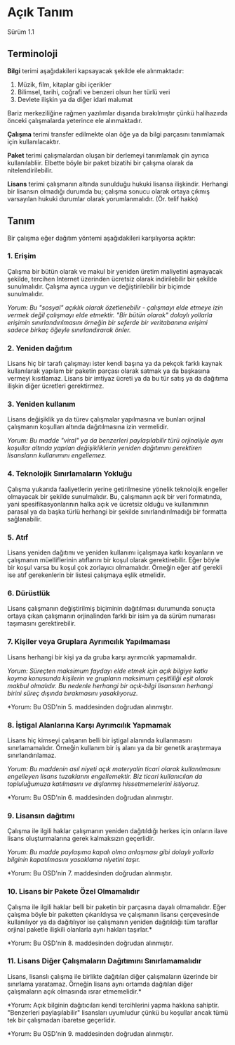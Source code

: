 # Açık Tanım
Sürüm 1.1

## Terminoloji

**Bilgi** terimi aşağıdakileri kapsayacak şekilde ele alınmaktadır:

  1. Müzik, film, kitaplar gibi içerikler
  2. Bilimsel, tarihi, coğrafi ve benzeri olsun her türlü veri 
  3. Devlete ilişkin ya da diğer idari malumat

Bariz merkeziliğine rağmen yazılımlar dışarıda bırakılmıştır çünkü halihazırda önceki çalışmalarda yeterince ele alınmaktadır. 

**Çalışma** terimi transfer edilmekte olan öğe ya da bilgi parçasını tanımlamak için kullanılacaktır. 

**Paket** terimi çalışmalardan oluşan bir derlemeyi tanımlamak çin ayrıca kullanılabliir. Elbette böyle bir paket bizatihi bir çalışma olarak da nitelendirilebilir.  

**Lisans** terimi çalışmanın altında sunulduğu hukuki lisansa ilişkindir.  Herhangi bir lisansın olmadığı durumda bu; çalışma sonucu olarak ortaya çıkmış varsayılan hukuki durumlar olarak yorumlanmalıdır.   (Ör. telif hakkı)

## Tanım

Bir çalışma eğer dağıtım yöntemi aşağıdakileri karşılıyorsa açıktır:

### 1. Erişim

Çalışma bir bütün olarak ve makul bir yeniden üretim maliyetini aşmayacak şekilde, tercihen Internet üzerinden ücretsiz olarak indirilebilir bir şekilde sunulmalıdır. Çalışma ayrıca uygun ve değiştirilebilir bir biçimde sunulmalıdır.  

*Yorum: Bu "sosyal" açıklık olarak özetlenebilir - çalışmayı elde etmeye izin vermek değil çalışmayı elde etmektir. "Bir bütün olarak" dolaylı yollarla erişimin sınırlandırılmasını örneğin bir seferde bir veritabanına erişimi sadece birkaç öğeyle sınırlandırarak önler.*

### 2. Yeniden dağıtım

Lisans hiç bir tarafı çalışmayı ister kendi başına ya da pekçok farklı kaynak kullanılarak yapılam bir paketin parçası olarak satmak ya da başkasına vermeyi kısıtlamaz. Lisans bir imtiyaz ücreti ya da bu tür satış ya da dağıtıma ilişkin diğer ücretleri gerektirmez.    

### 3. Yeniden kullanım

Lisans değişiklik ya da türev çalışmalar yapılmasına  ve bunları orjinal çalışmanın koşulları altında dağıtılmasına izin vermelidir.

*Yorum: Bu madde "viral" ya da benzerleri paylaşılabilir türü orjinaliyle aynı koşullar altında yapılan değişikliklerin yeniden dağıtımını gerektiren lisansların kullanımını engellemez.*

### 4. Teknolojik Sınırlamaların Yokluğu 

Çalışma yukarıda faaliyetlerin yerine getirilmesine yönelik teknolojik engeller  olmayacak bir şekilde sunulmalıdır. Bu, çalışmanın açık bir veri formatında, yani spesifikasyonlarının halka açık ve ücretsiz olduğu ve kullanımının parasal ya da başka türlü herhangi bir şekilde sınırlandırılmadığı bir formatta sağlanabilir. 

### 5. Atıf

Lisans yeniden dağıtımı ve yeniden kullanımı içalışmaya katkı koyanların ve çalışmanın müelliflerinin atıflarını bir koşul olarak gerektirebilir. Eğer böyle bir koşul varsa bu koşul çok zorlayıcı olmamalıdır. Örneğin eğer atıf gerekli ise atıf gerekenlerin bir listesi çalışmaya eşlik etmelidir. 

### 6. Dürüstlük

Lisans çalışmanın değiştirilmiş biçiminin dağıtılması durumunda sonuçta ortaya çıkan çalışmanın orjinalinden farklı bir isim ya da sürüm numarası taşımasını gerektirebilir.  

### 7. Kişiler veya Gruplara Ayrımcılık Yapılmaması 

Lisans herhangi bir kişi ya da gruba karşı ayrımcılık yapmamalıdır. 

*Yorum: Süreçten maksimum faydayı elde etmek için açık bilgiye katkı koyma konusunda kişilerin ve grupların maksimum çeşitliliği eşit olarak makbul olmalıdır. Bu nedenle herhangi bir açık-bilgi lisansının herhangi birini süreç dışında bırakmasını yasaklıyoruz.*

*Yorum: Bu OSD'nin 5. maddesinden doğrudan alınmıştır. 

### 8. İştigal Alanlarına Karşı Ayrımcılık Yapmamak 

Lisans hiç kimseyi çalışanın belli bir iştigal alanında kullanmasını sınırlamamalıdır. Örneğin kullanım bir iş alanı ya da bir genetik araştırmaya sınırlandırılamaz. 

*Yorum: Bu maddenin asıl niyeti açık materyalin ticari olarak kullanılmasını engelleyen lisans tuzaklarını engellemektir. Biz ticari kullanıcılan da topluluğumuza katılmasını ve dışlanmış hissetmemelerini istiyoruz.*

*Yorum: Bu OSD'nin 6. maddesinden doğrudan alınmıştır. 

### 9. Lisansın dağıtımı

Çalışma ile ilgili haklar çalışmanın yeniden dağıtıldığı herkes için onların ilave lisans oluşturmalarına gerek kalmaksızın geçerlidir. 

*Yorum: Bu madde paylaşıma kapalı olma anlaşması gibi dolaylı yollarla bilginin kapatılmasını yasaklama niyetini taşır.* 

*Yorum: Bu OSD'nin 7. maddesinden doğrudan alınmıştır. 

### 10. Lisans bir Pakete Özel Olmamalıdır

Çalışma ile ilgili haklar belli bir paketin bir parçasına dayalı olmamalıdır. Eğer çalışma böyle bir paketten çıkarıldıysa ve çalışmanın lisansı çerçevesinde kullanılıyor ya da dağıtılıyor ise çalışmanın yeniden dağıtıldığı tüm taraflar orjinal paketle ilişkili olanlarla aynı hakları taşırlar.*

*Yorum: Bu OSD'nin 8. maddesinden doğrudan alınmıştır. 

### 11. Lisans Diğer Çalışmaların Dağıtımını Sınırlamamalıdır  

Lisans, lisanslı çalışma ile birlikte dağıtılan diğer çalışmaların üzerinde bir sınırlama yaratamaz. Örneğin lisans aynı ortamda dağıtılan diğer çalışmaların açık olmasında ısrar etmemelidir.*

*Yorum: Açık bilginin dağıtıcıları kendi tercihlerini yapma hakkına sahiptir. "Benzerleri paylaşılabilir" lisansları uyumludur çünkü bu koşullar ancak tümü tek bir çalışmadan ibaretse geçerlidir.  

*Yorum: Bu OSD'nin 9. maddesinden doğrudan alınmıştır. 
